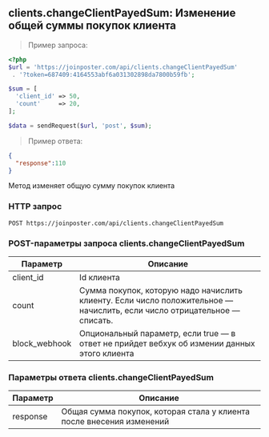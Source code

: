 ## clients.changeClientPayedSum: Изменение общей суммы покупок клиента

> Пример запроса:

```php
<?php
$url = 'https://joinposter.com/api/clients.changeClientPayedSum'
 . '?token=687409:4164553abf6a031302898da7800b59fb';

$sum = [
  'client_id' => 50,
  'count'     => 20,
];

$data = sendRequest($url, 'post', $sum);
```

> Пример ответа:

```json
{
  "response":110
}
```

Метод изменяет общую сумму покупок клиента

### HTTP запрос

`POST https://joinposter.com/api/clients.changeClientPayedSum`

### POST-параметры запроса clients.changeClientPayedSum

Параметр | Описание
-------- | --------
client_id | Id клиента
count | Сумма покупок, которую надо начислить клиенту. Если число положительное — начислить, если число отрицательное — списать.
block_webhook | Опциональный параметр, если true — в ответ не прийдет вебхук об измении данных этого клиента

### Параметры ответа clients.changeClientPayedSum

Параметр | Описание
-------- | --------
response | Общая сумма покупок, которая стала у клиента после внесения изменений
